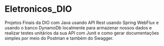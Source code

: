 # Eletronicos_DIO
Projetos Finais da DIO com Java usando API Rest usando Spring WebFlux e usando o banco DynamoDb localmente para armazenar nossos dados e realizar testes unitários da sua API com Junit e como gerar documentações simples por meio do Postman e também do Swagger.

